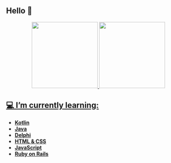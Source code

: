 ## Hello 👋

<!--
**DouglasSRM/DouglasSRM** is a ✨ _special_ ✨ repository because its `README.md` (this file) appears on your GitHub profile.

Here are some ideas to get you started:

- 🔭 I’m currently working on ...
- 🌱 I’m currently learning ...
- 👯 I’m looking to collaborate on ...
- 🤔 I’m looking for help with ...
- 💬 Ask me about ...
- 📫 How to reach me: ...
- 😄 Pronouns: ...
- ⚡ Fun fact: ...
-->
<div align="center">
  <a href="https://github.com/DouglasSRM">
    <img height="180em" src="https://github-readme-stats.vercel.app/api/top-langs/?username=DouglasSRM&langs_count=8&layout=compact&theme=tokyonight"/>
    <img height="180em" src="https://github-readme-stats-sigma-five.vercel.app/api?username=DouglasSRM&theme=tokyonight&show_icons=true&include_all_commits=true"/>
</div>

## 💻 I’m currently learning:
- **Kotlin**
- **Java**
- **Delphi**
- **HTML & CSS**
- **JavaScript**
- **Ruby on Rails**
